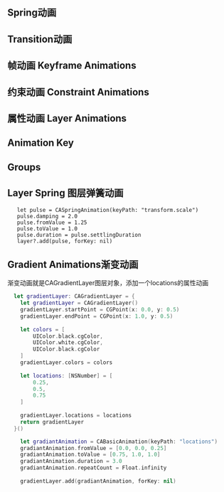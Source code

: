 ## Spring动画

## Transition动画

## 帧动画 Keyframe Animations

## 约束动画 Constraint Animations

## 属性动画 Layer Animations

## Animation Key

## Groups

## Layer Spring 图层弹簧动画
 ```
    let pulse = CASpringAnimation(keyPath: "transform.scale")
    pulse.damping = 2.0
    pulse.fromValue = 1.25
    pulse.toValue = 1.0
    pulse.duration = pulse.settlingDuration 
    layer?.add(pulse, forKey: nil)
 ```

## Gradient Animations渐变动画

渐变动画就是CAGradientLayer图层对象，添加一个locations的属性动画


``` Swift
  let gradientLayer: CAGradientLayer = {
    let gradientLayer = CAGradientLayer()
    gradientLayer.startPoint = CGPoint(x: 0.0, y: 0.5)
    gradientLayer.endPoint = CGPoint(x: 1.0, y: 0.5)
    
    let colors = [
        UIColor.black.cgColor,
        UIColor.white.cgColor,
        UIColor.black.cgColor
    ]
    gradientLayer.colors = colors
    
    let locations: [NSNumber] = [
        0.25,
        0.5,
        0.75
    ]
    
    gradientLayer.locations = locations
    return gradientLayer
  }()
```

```Swift
    let gradiantAnimation = CABasicAnimation(keyPath: "locations")
    gradiantAnimation.fromValue = [0.0, 0.0, 0.25]
    gradiantAnimation.toValue = [0.75, 1.0, 1.0]
    gradiantAnimation.duration = 3.0
    gradiantAnimation.repeatCount = Float.infinity
    
    gradientLayer.add(gradiantAnimation, forKey: nil)
```
